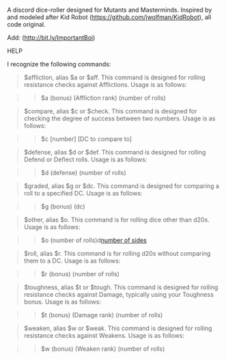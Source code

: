 A discord dice-roller designed for Mutants and Masterminds. Inspired by and modeled after Kid Robot (https://github.com/jwolfman/KidRobot), all code original.

Add: (http://bit.ly/ImportantBoi)



HELP

I recognize the following commands:

> $affliction, alias $a or $aff. This command is designed for rolling resistance checks against Afflictions. Usage is as follows:

>> $a (bonus) (Affliction rank) (number of rolls)

> $compare, alias $c or $check. This command is designed for checking the degree of success between two numbers. Usage is as follows:

>> $c [number] [DC to compare to]

> $defense, alias $d or $def. This command is designed for rolling Defend or Deflect rolls. Usage is as follows:

>> $d (defense) (number of rolls)

> $graded, alias $g or $dc. This command is designed for comparing a roll to a specified DC. Usage is as follows:

>> $g (bonus) (dc)

> $other, alias $o. This command is for rolling dice other than d20s. Usage is as follows:

>> $o (number of rolls)d[number of sides](+bonus)

> $roll, alias $r. This command is for rolling d20s without comparing them to a DC. Usage is as follows:

>> $r (bonus) (number of rolls)

> $toughness, alias $t or $tough. This command is designed for rolling resistance checks against Damage, typically using your Toughness bonus. Usage is as follows:

>> $t (bonus) (Damage rank) (number of rolls)

> $weaken, alias $w or $weak. This command is designed for rolling resistance checks against Weakens. Usage is as follows:

>> $w (bonus) (Weaken rank) (number of rolls)
